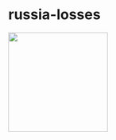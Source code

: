 # russia-losses


<img src="https://github.com/ItsMeIns/russia-losses/assets/106601710/f7ebeb38-fde0-4d69-ba3a-7aafc10c39eb" width="200" />

